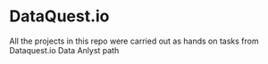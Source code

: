 # DataQuest.io

All the projects in this repo were carried out as hands on tasks from Dataquest.io Data Anlyst path
